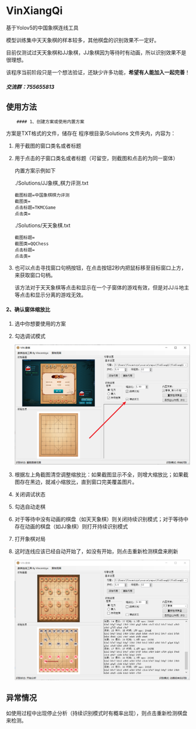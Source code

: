 # VinXiangQi
基于Yolov5的中国象棋连线工具

模型训练集中天天象棋的样本较多，其他棋盘的识别效果不一定好。

目前仅测试过天天象棋和JJ象棋，JJ象棋因为等待时有动画，所以识别效果不是很理想。

该程序当前阶段只是一个想法验证，还缺少许多功能，**希望有人能加入一起完善**！
##### 交流群：755655813

## 使用方法

		#### 1、创建方案或使用内置方案

方案是TXT格式的文件，储存在 程序根目录/Solutions 文件夹内，内容为：

1. 用于截图的窗口类名或者标题

2. 用于点击的子窗口类名或者标题（可留空，则截图和点击的为同一窗体）

   内置方案示例如下

   ./Solutions/JJ象棋_棋力评测.txt

   ``` 
   截图标题=中国象棋棋力评测
   截图类=
   点击标题=TKMCGame
   点击类=
   ```

   ./Solutions/天天象棋.txt

   ``` 
   截图标题=
   截图类=QQChess
   点击标题=
   点击类=
   ```

3. 也可以点击寻找窗口句柄按钮，在点击按钮2秒内把鼠标移至目标窗口上方，来获取窗口句柄。

   该方法对于天天象棋等点击和显示在一个子窗体的游戏有效，但是对JJ斗地主等点击和显示分离的游戏无效。

#### 2、确认窗体缩放比 

1. 选中你想要使用的方案

2. 勾选调试模式

   ![image-20220701225715578](assets/image-20220701225715578.png)

3. 根据左上角截图清空调整缩放比：如果截图显示不全，则增大缩放比；如果截图存在黑边，就减小缩放比，直到窗口完美覆盖图片。

4. 关闭调试状态

5. 勾选自动走棋

6. 对于等待中没有动画的棋盘（如天天象棋）则关闭持续识别模式；对于等待中存在动画的棋盘（如JJ象棋）则打开持续识别模式

7. 打开象棋对局

8. 这时连线应该已经自动开始了，如没有开始，则点击重新检测棋盘来刷新

   ![image-20220701230025667](assets/image-20220701230025667.png)

   

## 异常情况

如使用过程中出现停止分析（持续识别模式时有概率出现），则点击重新检测棋盘来检测。
